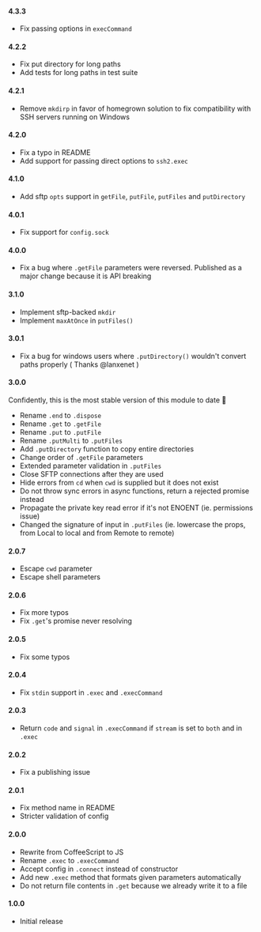 #### 4.3.3

- Fix passing options in `execCommand`

#### 4.2.2

- Fix put directory for long paths
- Add tests for long paths in test suite

#### 4.2.1

- Remove `mkdirp` in favor of homegrown solution to fix compatibility with SSH servers running on Windows

#### 4.2.0

- Fix a typo in README
- Add support for passing direct options to `ssh2.exec`

#### 4.1.0

- Add sftp `opts` support in `getFile`, `putFile`, `putFiles` and `putDirectory`

#### 4.0.1

- Fix support for `config.sock`

#### 4.0.0

- Fix a bug where `.getFile` parameters were reversed. Published as a major change because it is API breaking

#### 3.1.0

- Implement sftp-backed `mkdir`
- Implement `maxAtOnce` in `putFiles()`

#### 3.0.1

- Fix a bug for windows users where `.putDirectory()` wouldn't convert paths properly ( Thanks @lanxenet )

#### 3.0.0

Confidently, this is the most stable version of this module to date :tada:

- Rename `.end` to `.dispose`
- Rename `.get` to `.getFile`
- Rename `.put` to `.putFile`
- Rename `.putMulti` to `.putFiles`
- Add `.putDirectory` function to copy entire directories
- Change order of `.getFile` parameters
- Extended parameter validation in `.putFiles`
- Close SFTP connections after they are used
- Hide errors from `cd` when `cwd` is supplied but it does not exist
- Do not throw sync errors in async functions, return a rejected promise instead
- Propagate the private key read error if it's not ENOENT (ie. permissions issue)
- Changed the signature of input in `.putFiles` (ie. lowercase the props, from Local to local and from Remote to remote)

#### 2.0.7

- Escape `cwd` parameter
- Escape shell parameters

#### 2.0.6

- Fix more typos
- Fix `.get`'s promise never resolving

#### 2.0.5

- Fix some typos

#### 2.0.4

- Fix `stdin` support in `.exec` and `.execCommand`

#### 2.0.3

- Return `code` and `signal` in `.execCommand` if `stream` is set to `both` and in `.exec`

#### 2.0.2

- Fix a publishing issue

#### 2.0.1

- Fix method name in README
- Stricter validation of config

#### 2.0.0

- Rewrite from CoffeeScript to JS
- Rename `.exec` to `.execCommand`
- Accept config in `.connect` instead of constructor
- Add new `.exec` method that formats given parameters automatically
- Do not return file contents in `.get` because we already write it to a file

#### 1.0.0

- Initial release
